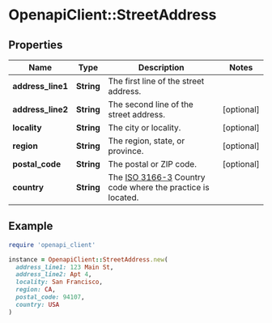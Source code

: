 # OpenapiClient::StreetAddress

## Properties

| Name | Type | Description | Notes |
| ---- | ---- | ----------- | ----- |
| **address_line1** | **String** | The first line of the street address. |  |
| **address_line2** | **String** | The second line of the street address. | [optional] |
| **locality** | **String** | The city or locality. | [optional] |
| **region** | **String** | The region, state, or province. | [optional] |
| **postal_code** | **String** | The postal or ZIP code. | [optional] |
| **country** | **String** | The [ISO 3166-3](https://en.wikipedia.org/wiki/ISO_3166-3#Current_codes) Country code where the practice is located. |  |

## Example

```ruby
require 'openapi_client'

instance = OpenapiClient::StreetAddress.new(
  address_line1: 123 Main St,
  address_line2: Apt 4,
  locality: San Francisco,
  region: CA,
  postal_code: 94107,
  country: USA
)
```

